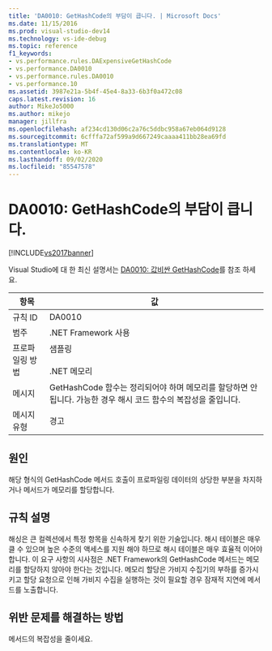 ```yaml
---
title: 'DA0010: GetHashCode의 부담이 큽니다. | Microsoft Docs'
ms.date: 11/15/2016
ms.prod: visual-studio-dev14
ms.technology: vs-ide-debug
ms.topic: reference
f1_keywords:
- vs.performance.rules.DAExpensiveGetHashCode
- vs.performance.DA0010
- vs.performance.rules.DA0010
- vs.performance.10
ms.assetid: 3987e21a-5b4f-45e4-8a33-6b3f0a472c08
caps.latest.revision: 16
author: MikeJo5000
ms.author: mikejo
manager: jillfra
ms.openlocfilehash: af234cd130d06c2a76c5ddbc958a67eb064d9128
ms.sourcegitcommit: 6cfffa72af599a9d667249caaaa411bb28ea69fd
ms.translationtype: MT
ms.contentlocale: ko-KR
ms.lasthandoff: 09/02/2020
ms.locfileid: "85547578"
---
```

# <a name="da0010-expensive-gethashcode"></a>DA0010: GetHashCode의 부담이 큽니다.
[!INCLUDE[vs2017banner](../includes/vs2017banner.md)]

Visual Studio에 대 한 최신 설명서는 [DA0010: 값비싼 GetHashCode](/visualstudio/profiling/da0010-expensive-gethashcode)를 참조 하세요.  

|항목|값|  
|-|-|  
|규칙 ID|DA0010|  
|범주|.NET Framework 사용|  
|프로파일링 방법|샘플링<br /><br /> .NET 메모리|  
|메시지|GetHashCode 함수는 정리되어야 하며 메모리를 할당하면 안 됩니다. 가능한 경우 해시 코드 함수의 복잡성을 줄입니다.|  
|메시지 유형|경고|  
  
## <a name="cause"></a>원인  
 해당 형식의 GetHashCode 메서드 호출이 프로파일링 데이터의 상당한 부분을 차지하거나 메서드가 메모리를 할당합니다.  
  
## <a name="rule-description"></a>규칙 설명  
 해싱은 큰 컬렉션에서 특정 항목을 신속하게 찾기 위한 기술입니다. 해시 테이블은 매우 클 수 있으며 높은 수준의 액세스를 지원 해야 하므로 해시 테이블은 매우 효율적 이어야 합니다. 이 요구 사항의 시사점은 .NET Framework의 GetHashCode 메서드는 메모리를 할당하지 않아야 한다는 것입니다. 메모리 할당은 가비지 수집기의 부하를 증가시키고 할당 요청으로 인해 가비지 수집을 실행하는 것이 필요할 경우 잠재적 지연에 메서드를 노출합니다.  
  
## <a name="how-to-fix-violations"></a>위반 문제를 해결하는 방법  
 메서드의 복잡성을 줄이세요.
